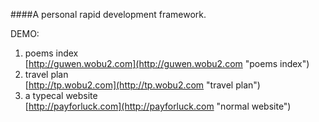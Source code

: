 ####A personal rapid development framework.

DEMO:  
1. poems index  
[http://guwen.wobu2.com](http://guwen.wobu2.com "poems index")  
2. travel plan  
[http://tp.wobu2.com](http://tp.wobu2.com "travel plan")  
3. a typecal website  
[http://payforluck.com](http://payforluck.com "normal website")  
